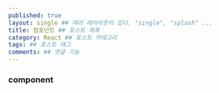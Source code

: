 ```yaml
---
published: true
layout: single ## 여러 레이아웃이 있다. "single", "splash" ...
title: 컴포넌트 ## 포스트 제목
category: React ## 포스트 카테고리
tags: ## 포스트 태그
comments: ## 댓글 기능
---
```


### component
